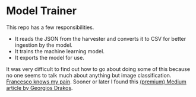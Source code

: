 # Model Trainer

This repo has a few responsibilities.
- It reads the JSON from the harvester and converts it to CSV for better ingestion by the model.
- It trains the machine learning model.
- It exports the model for use.

It was very difficult to find out how to go about doing some of this because no one seems to talk much about anything but image classification. [Francesco knows my pain](http://francescopochetti.com/pytorch-for-tabular-data-predicting-nyc-taxi-fares/). Sooner or later I found this [(premium) Medium article by Georgios Drakos](https://towardsdatascience.com/decoded-entity-embeddings-of-categorical-variables-in-neural-networks-1d2468311635).
